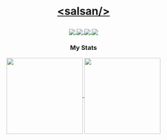 #  <p align="center"> [&lt;salsan/&gt;](https://salsan.dev/) </p> #
<p align="center"> 
  <a href="https://github.com/salsan">
   <img align="center" src="https://img.shields.io/github/followers/salsan?style=for-the-badge&logo=github&labelColor=000&color=white" />
 </a>
 <a href="https://stackoverflow.com/users/1501286/salsan">
   <img align="center" src="https://img.shields.io/stackexchange/stackoverflow/r/1501286?style=for-the-badge&logo=stackoverflow&labelColor=000&color=white&link=https%3A%2F%2Fstackoverflow.com%2Fusers%2F1501286%2Fsalsan" />
 </a>
  <a href="https://github.com/salsan">
    <img align="center" src="https://img.shields.io/github/stars/salsan?style=for-the-badge&logo=github&labelColor=000&color=white" />
  </a>
<a href="https://www.npmjs.com/package/salsan">
 <img align="center" src="https://img.shields.io/npm-stat/dm/salsan?style=for-the-badge&logo=npm&labelColor=000&color=white" />
  </a> 
</p>



### <h3 align="center"> My Stats  </h3>
 <p align="center"> 
<a href="https://github.com/salsan">
  <img height=200 align="center" src="https://github-readme-stats.vercel.app/api?username=salsan&show_icons=true&theme=graywhite&rank_icon=default" />
</a>
<a href="https://github.com/salsan">
  <img height=200 align="center" src="https://github-readme-stats.vercel.app/api/top-langs/?username=salsan&langs_count=10&layout=donut&card_width=320" />
</a>
</p> 


<!--
**salsan/salsan** is a ✨ _special_ ✨ repository because its `README.md` (this file) appears on your GitHub profile.
### Hi there 👋
Here are some ideas to get you started:

- 🔭 I’m currently working on ...
- 🌱 I’m currently learning ...
- 👯 I’m looking to collaborate on ...
- 🤔 I’m looking for help with ...
- 💬 Ask me about ...
- 📫 How to reach me: ...
- 😄 Pronouns: ...
- ⚡ Fun fact: ...
-->
